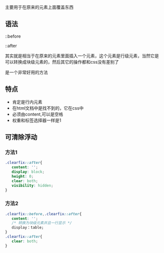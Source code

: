 主要用于在原来的元素上面覆盖东西



## 语法

::before

::after

其实就是相当于在原来的元素里面插入一个元素，这个元素是行级元素，当然它是可以转换成块级元素的，然后其它的操作都和css没有差别了

是一个非常好用的方法

## 特点

- 肯定是行内元素
- 在html文档中是找不到的，它在css中
- 必须由content,可以是空格
- 权重和标签选择器一样是1

## 可清除浮动

### 方法1

```css
.clearfix::after{
   content: '';
   display: block;
   height: 0;
   clear: both;
   visibility: hidden;
}
```

### 方法2

```css
.clearfix::before,.clearfix::after{
   content: '';
   /* 转换为块级元素并且一行显示 */
   display：table;
}
.clearfix::after{
   clear: both;
}
```

